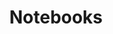 ---
title: "Notebooks"
linkTitle: "Notebooks"
weight: 1
description: >
  [to-do] add front-matter to migrated markdown files
---